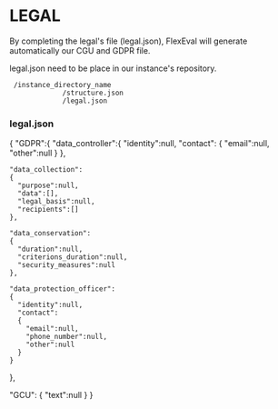# LEGAL #

By completing the legal's file (legal.json), FlexEval will generate automatically our CGU and GDPR file.

legal.json need to be place in our instance's repository.

```
 /instance_directory_name
             /structure.json
             /legal.json
```

### legal.json



{
  "GDPR":{
    "data_controller":{
      "identity":null,
      "contact":
      {
        "email":null,
        "other":null
      }
    },

    "data_collection":
    {
      "purpose":null,
      "data":[],
      "legal_basis":null,
      "recipients":[]
    },

    "data_conservation":
    {
      "duration":null,
      "criterions_duration":null,
      "security_measures":null
    },

    "data_protection_officer":
    {
      "identity":null,
      "contact":
      {
        "email":null,
        "phone_number":null,
        "other":null
      }
    }
  },

  "GCU":
  {
    "text":null
  }
}
